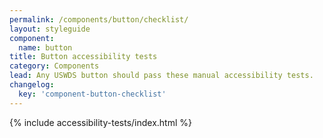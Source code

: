 ```yaml
---
permalink: /components/button/checklist/
layout: styleguide
component:
  name: button
title: Button accessibility tests
category: Components
lead: Any USWDS button should pass these manual accessibility tests.
changelog:
  key: 'component-button-checklist'
---
```


{% include accessibility-tests/index.html %}
